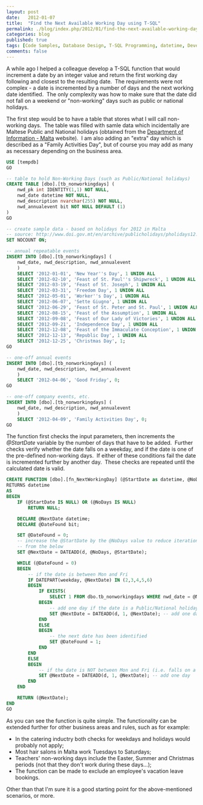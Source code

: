 ```yaml
---
layout: post
date:   2012-01-07
title:  "Find the Next Available Working Day using T-SQL"
permalink: ./blog/index.php/2012/01/find-the-next-available-working-day-using-t-sql/
categories: blog
published: true
tags: [Code Samples, Database Design, T-SQL Programming, datetime, Development, SQL Server 2000, SQL Server 2005, SQL Server 2008, SQL Server 2008 R2]
comments: false
---
```

A while ago I helped a colleague develop a T-SQL function that would increment a date by an integer value and return the first working day following and closest to the resulting date.  The requirements were not complex - a date is incremented by a number of days and the next working date identified.  The only complexity was how to make sure that the date did not fall on a weekend or "non-working" days such as public or national holidays.

The first step would be to have a table that stores what I will call non-working days.  The table was filled with samle data which incidentally are Maltese Public and National holidays (obtained from the [Department of Information - Malta](http://www.doi.gov.mt/en/archive/publicholidays/pholidays12.asp) website).  I am also adding an "extra" day which is described as a "Family Activities Day", but of course you may add as many as necessary depending on the business area.

``` sql
USE [tempdb]
GO

-- table to hold Non-Working Days (such as Public/National holidays)
CREATE TABLE [dbo].[tb_nonworkingdays] (
    nwd_pk int IDENTITY(1,1) NOT NULL,
    nwd_date datetime NOT NULL,
    nwd_description nvarchar(255) NOT NULL,
    nwd_annualevent bit NOT NULL DEFAULT (1)
)
GO

-- create sample data - based on holidays for 2012 in Malta
-- source: http://www.doi.gov.mt/en/archive/publicholidays/pholidays12.asp
SET NOCOUNT ON;

-- annual repeatable events
INSERT INTO [dbo].[tb_nonworkingdays] (
    nwd_date, nwd_description, nwd_annualevent
    )
    SELECT '2012-01-01', 'New Year''s Day', 1 UNION ALL
    SELECT '2012-02-10', 'Feast of St. Paul''s Shipwreck', 1 UNION ALL
    SELECT '2012-03-19', 'Feast of St. Joseph', 1 UNION ALL
    SELECT '2012-03-31', 'Freedom Day', 1 UNION ALL
    SELECT '2012-05-01', 'Worker''s Day', 1 UNION ALL
    SELECT '2012-06-07', 'Sette Giugno', 1 UNION ALL
    SELECT '2012-06-29', 'Feast of St. Peter and St. Paul', 1 UNION ALL
    SELECT '2012-08-15', 'Feast of the Assumption', 1 UNION ALL
    SELECT '2012-09-08', 'Feast of Our Lady of Victories', 1 UNION ALL
    SELECT '2012-09-21', 'Independence Day', 1 UNION ALL
    SELECT '2012-12-08', 'Feast of the Immaculate Conception', 1 UNION ALL
    SELECT '2012-12-13', 'Republic Day', 1 UNION ALL
    SELECT '2012-12-25', 'Christmas Day', 1;
GO

-- one-off annual events
INSERT INTO [dbo].[tb_nonworkingdays] (
    nwd_date, nwd_description, nwd_annualevent
    )
    SELECT '2012-04-06', 'Good Friday', 0;
GO

-- one-off company events, etc.
INSERT INTO [dbo].[tb_nonworkingdays] (
    nwd_date, nwd_description, nwd_annualevent
    )
    SELECT '2012-04-09', 'Family Activities Day', 0;
GO
```

The function first checks the input parameters, then increments the _@StartDate_ variable by the number of days that have to be added.  Further checks verify whether the date falls on a weekday, and if the date is one of the pre-defined non-working days.  If either of these conditions fail the date is incremented further by another day.  These checks are repeated until the calculated date is valid.

``` sql
CREATE FUNCTION [dbo].[fn_NextWorkingDay] (@StartDate as datetime, @NoDays int)
RETURNS datetime 
AS
BEGIN
    IF (@StartDate IS NULL) OR (@NoDays IS NULL)
        RETURN NULL;

    DECLARE @NextDate datetime;
    DECLARE @DateFound bit;

    SET @DateFound = 0;
    -- increase the @StartDate by the @NoDays value to reduce iterations 
    -- from the below
    SET @NextDate = DATEADD(d, @NoDays, @StartDate);

    WHILE (@DateFound = 0)
    BEGIN
        -- if the date is between Mon and Fri
        IF DATEPART(weekday, @NextDate) IN (2,3,4,5,6)
        BEGIN
            IF EXISTS(
                SELECT 1 FROM dbo.tb_nonworkingdays WHERE nwd_date = @NextDate)
            BEGIN
                -- add one day if the date is a Public/National holiday
                SET @NextDate = DATEADD(d, 1, @NextDate); -- add one day
            END
            ELSE
            BEGIN
                -- the next date has been identified
                SET @DateFound = 1;
            END
        END
        ELSE
        BEGIN
            -- if the date is NOT between Mon and Fri (i.e. falls on a weekend)
            SET @NextDate = DATEADD(d, 1, @NextDate); -- add one day
        END
    END

    RETURN (@NextDate);
END
GO
```

As you can see the function is quite simple. The functionality can be extended further for other business areas and rules, such as for example:

* In the catering inductry both checks for weekdays and holidays would probably not apply;
* Most hair salons in Malta work Tuesdays to Saturdays;
* Teachers' non-working days include the Easter, Summer and Christmas periods (not that they don't work during these days...);
* The function can be made to exclude an employee's vacation leave bookings.

Other than that I'm sure it is a good starting point for the above-mentioned scenarios, or more.
